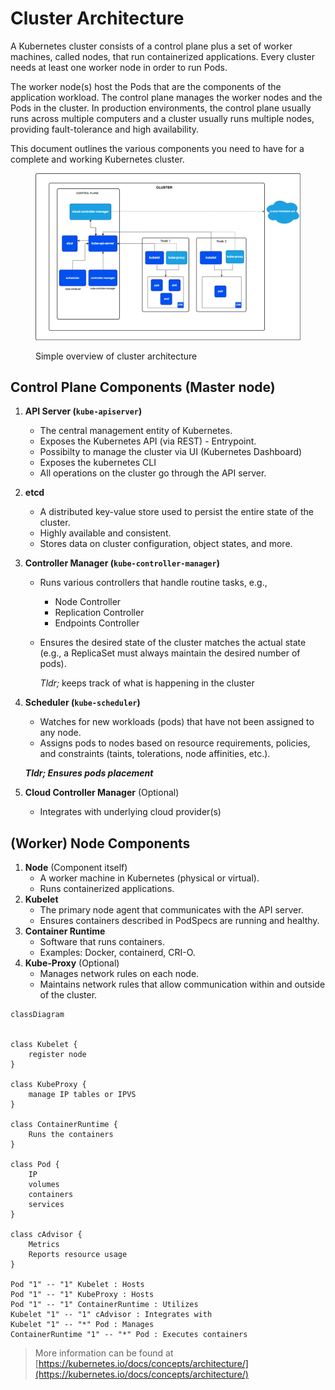 # Cluster Architecture

A Kubernetes cluster consists of a control plane plus a set of worker machines, called nodes, that run containerized applications. Every cluster needs at least one worker node in order to run Pods.

The worker node(s) host the Pods that are the components of the application workload. The control plane manages the worker nodes and the Pods in the cluster. In production environments, the control plane usually runs across multiple computers and a cluster usually runs multiple nodes, providing fault-tolerance and high availability.

This document outlines the various components you need to have for a complete and working Kubernetes cluster.

<figure><img src="../.gitbook/assets/image.png" alt=""><figcaption><p>Simple overview of cluster architecture</p></figcaption></figure>

## Control Plane Components (Master node)

1. **API Server (`kube-apiserver`)**
   * The central management entity of Kubernetes.
   * Exposes the Kubernetes API (via REST) - Entrypoint.
   * Possibilty to manage the cluster via UI (Kubernetes Dashboard)
   * Exposes the kubernetes CLI
   * All operations on the cluster go through the API server.
2. **etcd**
   * A distributed key-value store used to persist the entire state of the cluster.
   * Highly available and consistent.
   * Stores data on cluster configuration, object states, and more.
3. **Controller Manager (`kube-controller-manager`)**
   * Runs various controllers that handle routine tasks, e.g.,
     * Node Controller
     * Replication Controller
     * Endpoints Controller
   *   Ensures the desired state of the cluster matches the actual state (e.g., a ReplicaSet must always maintain the desired number of pods).

       _Tldr;_ keeps track of what is happening in the cluster
4.  **Scheduler (`kube-scheduler`)**

    * Watches for new workloads (pods) that have not been assigned to any node.
    * Assigns pods to nodes based on resource requirements, policies, and constraints (taints, tolerations, node affinities, etc.).

    _**Tldr; Ensures pods placement**_
5. **Cloud Controller Manager** (Optional)
   * Integrates with underlying cloud provider(s)

## (Worker) Node Components

1. **Node** (Component itself)
   * A worker machine in Kubernetes (physical or virtual).
   * Runs containerized applications.
2. **Kubelet**
   * The primary node agent that communicates with the API server.
   * Ensures containers described in PodSpecs are running and healthy.
3. **Container Runtime**
   * Software that runs containers.
   * Examples: Docker, containerd, CRI-O.
4. **Kube-Proxy** (Optional)
   * Manages network rules on each node.
   * Maintains network rules that allow communication within and outside of the cluster.

```mermaid
classDiagram


class Kubelet {
    register node
}

class KubeProxy {
    manage IP tables or IPVS
}

class ContainerRuntime {
    Runs the containers
}

class Pod {
    IP
    volumes
    containers
    services
}

class cAdvisor {
    Metrics
    Reports resource usage
}

Pod "1" -- "1" Kubelet : Hosts
Pod "1" -- "1" KubeProxy : Hosts
Pod "1" -- "1" ContainerRuntime : Utilizes
Kubelet "1" -- "1" cAdvisor : Integrates with
Kubelet "1" -- "*" Pod : Manages
ContainerRuntime "1" -- "*" Pod : Executes containers
```

> More information can be found at [https://kubernetes.io/docs/concepts/architecture/](https://kubernetes.io/docs/concepts/architecture/)

